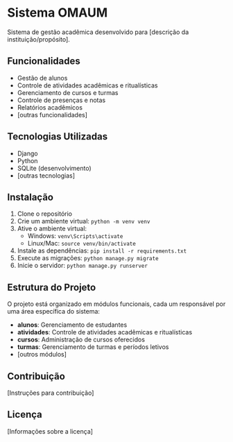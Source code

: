 # Sistema OMAUM

Sistema de gestão acadêmica desenvolvido para [descrição da instituição/propósito].

## Funcionalidades

- Gestão de alunos
- Controle de atividades acadêmicas e ritualísticas
- Gerenciamento de cursos e turmas
- Controle de presenças e notas
- Relatórios acadêmicos
- [outras funcionalidades]

## Tecnologias Utilizadas

- Django
- Python
- SQLite (desenvolvimento)
- [outras tecnologias]

## Instalação

1. Clone o repositório
2. Crie um ambiente virtual: `python -m venv venv`
3. Ative o ambiente virtual:
   - Windows: `venv\Scripts\activate`
   - Linux/Mac: `source venv/bin/activate`
4. Instale as dependências: `pip install -r requirements.txt`
5. Execute as migrações: `python manage.py migrate`
6. Inicie o servidor: `python manage.py runserver`

## Estrutura do Projeto

O projeto está organizado em módulos funcionais, cada um responsável por uma área específica do sistema:

- **alunos**: Gerenciamento de estudantes
- **atividades**: Controle de atividades acadêmicas e ritualísticas
- **cursos**: Administração de cursos oferecidos
- **turmas**: Gerenciamento de turmas e períodos letivos
- [outros módulos]

## Contribuição

[Instruções para contribuição]

## Licença

[Informações sobre a licença]
